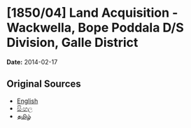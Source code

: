 # [1850/04] Land Acquisition - Wackwella, Bope Poddala D/S Division, Galle District

**Date:** 2014-02-17

## Original Sources

- [English](https://documents.gov.lk/view/extra-gazettes/2014/2/1850-04_E.pdf)
- [සිංහල](https://documents.gov.lk/view/extra-gazettes/2014/2/1850-04_S.pdf)
- [தமிழ்](https://documents.gov.lk/view/extra-gazettes/2014/2/1850-04_T.pdf)
